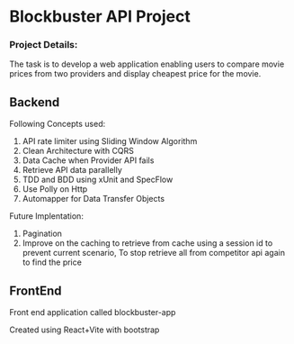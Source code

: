 # Blockbuster API Project

### Project Details:

The task is to develop a web application enabling users to compare movie prices from two providers and display cheapest price for the movie.

## Backend

Following Concepts used:

1) API rate limiter using Sliding Window Algorithm
2) Clean Architecture with CQRS
3) Data Cache when Provider API fails
4) Retrieve API data parallelly
5) TDD and BDD using xUnit and SpecFlow
6) Use Polly on Http
7) Automapper for Data Transfer Objects


Future Implentation:
1) Pagination
2) Improve on the caching to retrieve from cache using a session id to prevent current scenario,
To stop retrieve all from competitor api again to find the price

## FrontEnd

Front end application called blockbuster-app

Created using React+Vite with bootstrap